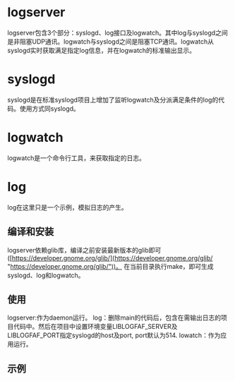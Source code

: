 # logserver
logserver包含3个部分：syslogd、log接口及logwatch。其中log与syslogd之间是非阻塞UDP通讯。logwatch与syslogd之间是阻塞TCP通讯。logwatch从syslogd实时获取满足指定log信息，并在logwatch的标准输出显示。   
# syslogd
syslogd是在标准syslogd项目上增加了监听logwatch及分派满足条件的log的代码。使用方式同syslogd。  
# logwatch
logwatch是一个命令行工具，来获取指定的日志。
# log
log在这里只是一个示例，模拟日志的产生。


## 编译和安装
logserver依赖glib库，编译之前安装最新版本的glib即可([https://developer.gnome.org/glib/](https://developer.gnome.org/glib/ "https://developer.gnome.org/glib/"))。
在当前目录执行make，即可生成syslogd、log和logwatch。

## 使用
logserver:作为daemon运行。
log：删除main的代码后，包含在需输出日志的项目代码中。然后在项目中设置环境变量LIBLOGFAF_SERVER及LIBLOGFAF_PORT指定syslogd的host及port, port默认为514.
lowatch：作为应用运行。

## 示例


